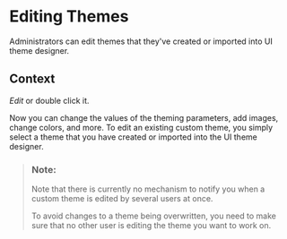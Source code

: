 <!-- loio97663296135e4d5eae6204e2811f355f -->

# Editing Themes

Administrators can edit themes that they've created or imported into UI theme designer.



## Context

*Edit* or double click it.

Now you can change the values of the theming parameters, add images, change colors, and more. To edit an existing custom theme, you simply select a theme that you have created or imported into the UI theme designer.

> ### Note:  
> Note that there is currently no mechanism to notify you when a custom theme is edited by several users at once.
> 
> To avoid changes to a theme being overwritten, you need to make sure that no other user is editing the theme you want to work on.

